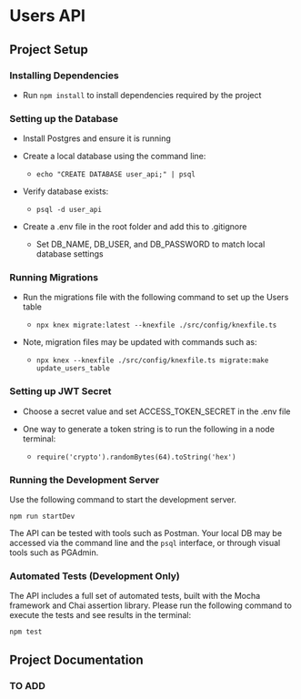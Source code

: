# Users API

## Project Setup

### Installing Dependencies

- Run `npm install` to install dependencies required by the project

### Setting up the Database

- Install Postgres and ensure it is running
- Create a local database using the command line:

  - `echo "CREATE DATABASE user_api;" | psql`

- Verify database exists:

  - `psql -d user_api`

- Create a .env file in the root folder and add this to .gitignore

  - Set DB_NAME, DB_USER, and DB_PASSWORD to match local database settings

### Running Migrations

- Run the migrations file with the following command to set up the Users table

  - `npx knex migrate:latest --knexfile ./src/config/knexfile.ts`

- Note, migration files may be updated with commands such as:
  - `npx knex --knexfile ./src/config/knexfile.ts migrate:make update_users_table`

### Setting up JWT Secret

- Choose a secret value and set ACCESS_TOKEN_SECRET in the .env file

- One way to generate a token string is to run the following in a node terminal:

  - `require('crypto').randomBytes(64).toString('hex')`

### Running the Development Server

Use the following command to start the development server.

`npm run startDev`

The API can be tested with tools such as Postman. Your local DB may be accessed via the command line and the `psql` interface, or through visual tools such as PGAdmin.

### Automated Tests (Development Only)

The API includes a full set of automated tests, built with the Mocha framework and Chai assertion library. Please run the following command to execute the tests and see results in the terminal:

`npm test`

## Project Documentation

### TO ADD
